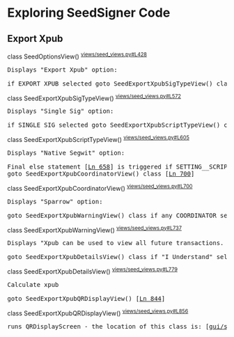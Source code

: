# Exploring SeedSigner Code

## Export Xpub

class SeedOptionsView() <sup>[views/seed_views.py#L428](https://github.com/SeedSigner/seedsigner/blob/dev/src/seedsigner/views/seed_views.py#L428)</sup>
<pre>
Displays "Export Xpub" option:

if EXPORT_XPUB selected goto SeedExportXpubSigTypeView() class [<a href="https://github.com/SeedSigner/seedsigner/blob/dev/src/seedsigner/views/seed_views.py#L514">Ln 514</a>]
</pre>


class SeedExportXpubSigTypeView() <sup>[views/seed_views.py#L572](https://github.com/SeedSigner/seedsigner/blob/dev/src/seedsigner/views/seed_views.py#L572)</sup>
<pre>
Displays "Single Sig" option:

if SINGLE_SIG selected goto SeedExportXpubScriptTypeView() class [<a href="https://github.com/SeedSigner/seedsigner/blob/dev/src/seedsigner/views/seed_views.py#L597">Ln 597</a>]
</pre>


class SeedExportXpubScriptTypeView() <sup>[views/seed_views.py#L605](https://github.com/SeedSigner/seedsigner/blob/dev/src/seedsigner/views/seed_views.py#L605)</sup>
<pre>
Displays "Native Segwit" option:

Final else statement [<a href="https://github.com/SeedSigner/seedsigner/blob/dev/src/seedsigner/views/seed_views.py#L658">Ln 658</a>] is triggered if SETTING__SCRIPT_TYPES == "Native Segwit"
goto SeedExportXpubCoordinatorView() class [<a href="https://github.com/SeedSigner/seedsigner/blob/dev/src/seedsigner/views/seed_views.py#L700">Ln 700</a>]
</pre>


class SeedExportXpubCoordinatorView() <sup>[views/seed_views.py#L700](https://github.com/SeedSigner/seedsigner/blob/dev/src/seedsigner/views/seed_views.py#L700)</sup>
<pre>
Displays "Sparrow" option:

goto SeedExportXpubWarningView() class if any COORDINATOR select ("BlueWallet", "Nunchuk", "Sparrow" etc) [<a href="https://github.com/SeedSigner/seedsigner/blob/dev/src/seedsigner/views/seed_views.py#L730">Ln 730</a>]
</pre>


class SeedExportXpubWarningView() <sup>[views/seed_views.py#L737](https://github.com/SeedSigner/seedsigner/blob/dev/src/seedsigner/views/seed_views.py#L737)</sup>
<pre>
Displays "Xpub can be used to view all future transactions. I Understand" option:

goto SeedExportXpubDetailsView() class if "I Understand" selected [<a href="https://github.com/SeedSigner/seedsigner/blob/dev/src/seedsigner/views/seed_views.py#L770">Ln 770</a>]
</pre>


class SeedExportXpubDetailsView() <sup>[views/seed_views.py#L779](https://github.com/SeedSigner/seedsigner/blob/dev/src/seedsigner/views/seed_views.py#L779)</sup>
<pre>
Calculate xpub

goto SeedExportXpubQRDisplayView() [<a href="https://github.com/SeedSigner/seedsigner/blob/dev/src/seedsigner/views/seed_views.py#L844">Ln 844</a>]
</pre>


class SeedExportXpubQRDisplayView() <sup>[views/seed_views.py#L856](https://github.com/SeedSigner/seedsigner/blob/dev/src/seedsigner/views/seed_views.py#L856)</sup>
<pre>
runs QRDisplayScreen - the location of this class is: [<a href="https://github.com/SeedSigner/seedsigner/blob/dev/src/seedsigner/gui/screens/screen.py#L659">gui/screens/screen.py#L659</a>]
</pre>

<!--
<a href=""></a>
-->